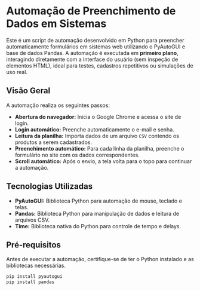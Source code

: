 # Automação de Preenchimento de Dados em Sistemas

Este é um script de automação desenvolvido em Python para preencher automaticamente formulários em sistemas web utilizando o PyAutoGUI e base de dados Pandas. A automação é executada em **primeiro plano**, interagindo diretamente com a interface do usuário (sem inspeção de elementos HTML), ideal para testes, cadastros repetitivos ou simulações de uso real.

## Visão Geral

A automação realiza os seguintes passos:

- **Abertura do navegador:** Inicia o Google Chrome e acessa o site de login.
- **Login automático:** Preenche automaticamente o e-mail e senha.
- **Leitura da planilha:** Importa dados de um arquivo `CSV` contendo os produtos a serem cadastrados.
- **Preenchimento automático:** Para cada linha da planilha, preenche o formulário no site com os dados correspondentes.
- **Scroll automático:** Após o envio, a tela volta para o topo para continuar a automação.

## Tecnologias Utilizadas

* **PyAutoGUI:** Biblioteca Python para automação de mouse, teclado e telas.
* **Pandas:** Biblioteca Python para manipulação de dados e leitura de arquivos CSV.
* **Time:** Biblioteca nativa do Python para controle de tempo e delays.

## Pré-requisitos

Antes de executar a automação, certifique-se de ter o Python instalado e as bibliotecas necessárias.

```bash
pip install pyautogui
pip install pandas
